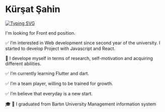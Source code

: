 # Kürşat Şahin

[![Typing SVG](https://readme-typing-svg.herokuapp.com?lines=Junior+Front+end+Developer)](https://git.io/typing-svg)












I'm looking for  Front end position.

✅ I’m interested in Web development since second year of the university. I started to develop Project with Javascript and React. 

💭 I develope myself in terms of research, self-motivation and acquiring different abilities. 

✅ I’m currently learning  Flutter and dart.
 
✅ I’m a team player, willing to be trained for growth.

✅ I’m believe that everyday is a new start.

🎓 🌿 I graduated from Bartın University Management information system




